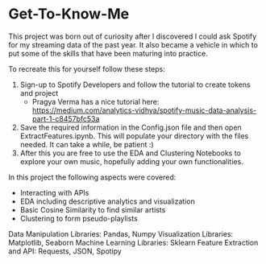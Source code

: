 # Get-To-Know-Me

This project was born out of curiosity after I discovered I could ask Spotify for my streaming data of the past year. 
It also became a vehicle in which to put some of the skills that have been maturing into practice. 

To recreate this for yourself follow these steps:

1. Sign-up to Spotify Developers and follow the tutorial to create tokens and project
    - Pragya Verma has a nice tutorial here: https://medium.com/analytics-vidhya/spotify-music-data-analysis-part-1-c8457bfc53a
2. Save the required information in the Config.json file and then open ExtractFeatures.ipynb. This will populate your directory with the files needed. It can take a while, be  patient :)
3. After this you are free to use the EDA and Clustering Notebooks to explore your own music, hopefully adding your own functionalities. 

In this project the following aspects were covered:

- Interacting with APIs
- EDA including descriptive analytics and visualization
- Basic Cosine Similarity to find similar artists
- Clustering to form pseudo-playlists

Data Manipulation Libraries: Pandas, Numpy
Visualization Libraries: Matplotlib, Seaborn
Machine Learning Libraries: Sklearn
Feature Extraction and API: Requests, JSON, Spotipy
